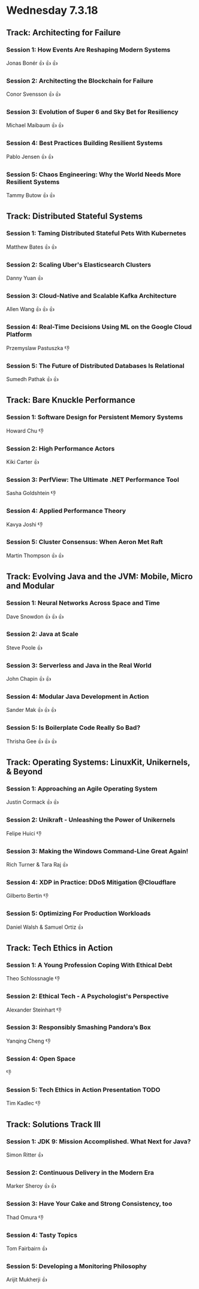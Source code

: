 # Wednesday 7.3.18

## Track: Architecting for Failure
### Session 1: How Events Are Reshaping Modern Systems
Jonas Bonér
:+1: :+1: :+1:
### Session 2: Architecting the Blockchain for Failure
Conor Svensson
:+1: :+1:
### Session 3: Evolution of Super 6 and Sky Bet for Resiliency
Michael Maibaum
:+1: :+1:
### Session 4: Best Practices Building Resilient Systems
Pablo Jensen
:+1: :+1:
### Session 5: Chaos Engineering: Why the World Needs More Resilient Systems
Tammy Butow
:+1: :+1:

## Track: Distributed Stateful Systems
### Session 1: Taming Distributed Stateful Pets With Kubernetes
Matthew Bates
:+1: :+1:
### Session 2: Scaling Uber's Elasticsearch Clusters
Danny Yuan
:+1:
### Session 3: Cloud-Native and Scalable Kafka Architecture
Allen Wang
:+1: :+1: :+1:
### Session 4: Real-Time Decisions Using ML on the Google Cloud Platform
Przemyslaw Pastuszka
:-1:
### Session 5: The Future of Distributed Databases Is Relational
Sumedh Pathak
:+1: :+1:

## Track: Bare Knuckle Performance
### Session 1: Software Design for Persistent Memory Systems
Howard Chu
:-1:
### Session 2: High Performance Actors
Kiki Carter
:+1:
### Session 3: PerfView: The Ultimate .NET Performance Tool
Sasha Goldshtein
:-1:
### Session 4: Applied Performance Theory
Kavya Joshi
:-1:
### Session 5: Cluster Consensus: When Aeron Met Raft
Martin Thompson
:+1: :+1:

## Track: Evolving Java and the JVM: Mobile, Micro and Modular
### Session 1: Neural Networks Across Space and Time
Dave Snowdon
:+1: :+1: :+1:
### Session 2: Java at Scale
Steve Poole
:+1:
### Session 3: Serverless and Java in the Real World
John Chapin
:+1: :+1:
### Session 4: Modular Java Development in Action
Sander Mak
:+1: :+1: :+1:
### Session 5: Is Boilerplate Code Really So Bad?
Thrisha Gee
:+1: :+1: :+1:

## Track: Operating Systems: LinuxKit, Unikernels, & Beyond
### Session 1: Approaching an Agile Operating System
Justin Cormack
:+1: :+1:
### Session 2: Unikraft - Unleashing the Power of Unikernels
Felipe Huici
:-1:
### Session 3: Making the Windows Command-Line Great Again!
Rich Turner & Tara Raj
:+1:
### Session 4: XDP in Practice: DDoS Mitigation @Cloudflare
Gilberto Bertin
:-1:
### Session 5: Optimizing For Production Workloads
Daniel Walsh & Samuel Ortiz
:+1:

## Track: Tech Ethics in Action
### Session 1: A Young Profession Coping With Ethical Debt
Theo Schlossnagle
:-1:
### Session 2: Ethical Tech - A Psychologist's Perspective
Alexander Steinhart
:-1:
### Session 3: Responsibly Smashing Pandora’s Box
Yanqing Cheng
:-1:
### Session 4: Open Space
:-1:
### Session 5: Tech Ethics in Action Presentation TODO
Tim Kadlec
:-1:

## Track: Solutions Track III
### Session 1: JDK 9: Mission Accomplished. What Next for Java?
Simon Ritter
:+1:
### Session 2: Continuous Delivery in the Modern Era
Marker Sheroy
:+1: :+1:
### Session 3: Have Your Cake and Strong Consistency, too
Thad Omura
:-1:
### Session 4: Tasty Topics
Tom Fairbairn
:+1:
### Session 5: Developing a Monitoring Philosophy
Arijit Mukherji
:+1:

